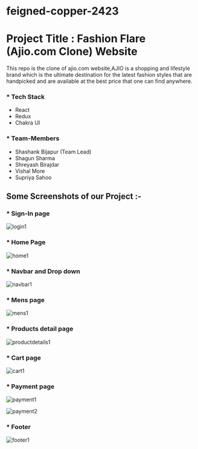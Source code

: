 # feigned-copper-2423
# Project Title : Fashion Flare (Ajio.com Clone) Website

This repo is the clone of ajio.com website,AJIO is a shopping and lifestyle brand which is the ultimate destination for the latest fashion styles that are handpicked and are available at the best price that one can find anywhere. 

### * Tech Stack

- React
- Redux
- Chakra UI


### * Team-Members

- Shashank Bijapur (Team Lead)
- Shagun Sharma
- Shreyash Birajdar
- Vishal More
- Supriya Sahoo

## Some Screenshots of our Project :-

### * Sign-In page

![login1](https://user-images.githubusercontent.com/106108504/221401943-6a56fb36-cb70-4ae9-994b-cb98c9e63d67.png)

### * Home Page 

![home1](https://user-images.githubusercontent.com/106108504/221401830-52ba33d9-9c7e-459c-a641-c0e72950f325.png)

### * Navbar and Drop down

![navbar1](https://user-images.githubusercontent.com/106108504/221401922-c8cb6426-aee6-4fc2-9028-34d264d13d2f.png)

### * Mens page

![mens1](https://user-images.githubusercontent.com/106108504/221402043-295083c1-e6dc-40c9-bca5-8ad96988ff3b.png)


### * Products detail page

![productdetails1](https://user-images.githubusercontent.com/106108504/221402132-e6cbd03b-32e8-4331-9209-6a3dc3b593cb.png)

### * Cart page

![cart1](https://user-images.githubusercontent.com/106108504/221402095-4cd711d2-60e7-4346-b8ca-2d54eeb77923.png)


### * Payment page

![payment1](https://user-images.githubusercontent.com/106108504/221402244-d055d65a-c77b-4bc6-b138-2018ae7b3a6c.png)

![payment2](https://user-images.githubusercontent.com/106108504/221402253-64582182-4ccf-427f-a24a-d269ca3217c2.png)


### * Footer 

![footer1](https://user-images.githubusercontent.com/106108504/221401931-4e0cab75-aaf5-4f05-a8fb-30925dd40eec.png)




